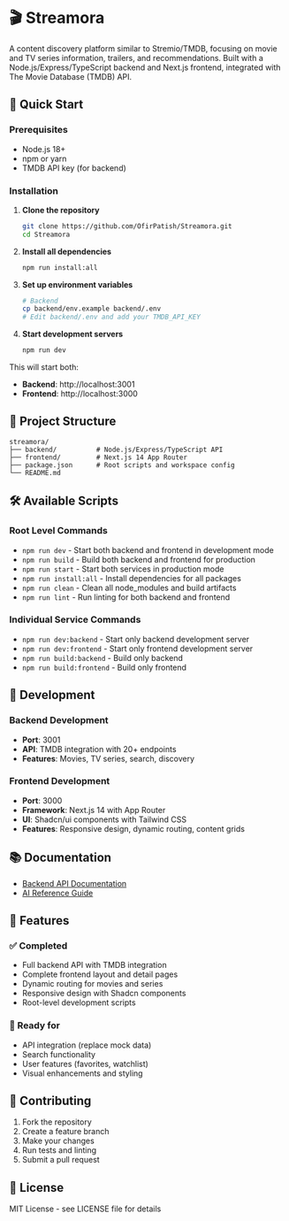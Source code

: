 # 🎬 Streamora

A content discovery platform similar to Stremio/TMDB, focusing on movie and TV series information, trailers, and recommendations. Built with a Node.js/Express/TypeScript backend and Next.js frontend, integrated with The Movie Database (TMDB) API.

## 🚀 Quick Start

### Prerequisites

- Node.js 18+
- npm or yarn
- TMDB API key (for backend)

### Installation

1. **Clone the repository**

   ```bash
   git clone https://github.com/OfirPatish/Streamora.git
   cd Streamora
   ```

2. **Install all dependencies**

   ```bash
   npm run install:all
   ```

3. **Set up environment variables**

   ```bash
   # Backend
   cp backend/env.example backend/.env
   # Edit backend/.env and add your TMDB_API_KEY
   ```

4. **Start development servers**
   ```bash
   npm run dev
   ```

This will start both:

- **Backend**: http://localhost:3001
- **Frontend**: http://localhost:3000

## 📁 Project Structure

```
streamora/
├── backend/          # Node.js/Express/TypeScript API
├── frontend/         # Next.js 14 App Router
├── package.json      # Root scripts and workspace config
└── README.md
```

## 🛠️ Available Scripts

### Root Level Commands

- `npm run dev` - Start both backend and frontend in development mode
- `npm run build` - Build both backend and frontend for production
- `npm run start` - Start both services in production mode
- `npm run install:all` - Install dependencies for all packages
- `npm run clean` - Clean all node_modules and build artifacts
- `npm run lint` - Run linting for both backend and frontend

### Individual Service Commands

- `npm run dev:backend` - Start only backend development server
- `npm run dev:frontend` - Start only frontend development server
- `npm run build:backend` - Build only backend
- `npm run build:frontend` - Build only frontend

## 🔧 Development

### Backend Development

- **Port**: 3001
- **API**: TMDB integration with 20+ endpoints
- **Features**: Movies, TV series, search, discovery

### Frontend Development

- **Port**: 3000
- **Framework**: Next.js 14 with App Router
- **UI**: Shadcn/ui components with Tailwind CSS
- **Features**: Responsive design, dynamic routing, content grids

## 📚 Documentation

- [Backend API Documentation](./backend/STREAMORA_BACKEND_SUMMARY.md)
- [AI Reference Guide](./STREAMORA_AI_REFERENCE.md)

## 🎯 Features

### ✅ Completed

- Full backend API with TMDB integration
- Complete frontend layout and detail pages
- Dynamic routing for movies and series
- Responsive design with Shadcn components
- Root-level development scripts

### 🔄 Ready for

- API integration (replace mock data)
- Search functionality
- User features (favorites, watchlist)
- Visual enhancements and styling

## 🤝 Contributing

1. Fork the repository
2. Create a feature branch
3. Make your changes
4. Run tests and linting
5. Submit a pull request

## 📄 License

MIT License - see LICENSE file for details
